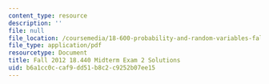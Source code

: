 ```yaml
---
content_type: resource
description: ''
file: null
file_location: /coursemedia/18-600-probability-and-random-variables-fall-2019/b6a1cc0ccaf9dd51b8c2c9252b07ee15_MIT18_600F19_mid2_2012_soln.pdf
file_type: application/pdf
resourcetype: Document
title: Fall 2012 18.440 Midterm Exam 2 Solutions
uid: b6a1cc0c-caf9-dd51-b8c2-c9252b07ee15
---
```

